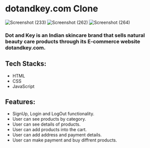 # dotandkey.com Clone

![Screenshot (233)](https://user-images.githubusercontent.com/105915717/201955865-ac86c5d0-2e2c-4fc3-bdca-dc9d8162144f.png)
![Screenshot (262)](https://user-images.githubusercontent.com/105915717/204104888-8c55373d-2deb-4e08-b48d-689b930ecf7a.png)
![Screenshot (264)](https://user-images.githubusercontent.com/105915717/204104895-541379db-907a-4552-b123-1fa20f8a6c2d.png)

<h3>Dot and Key is an Indian skincare brand that sells natural beauty care products through its E-commerce website dotandkey.com.<h3/>

## Tech Stacks:
- HTML
- CSS
- JavaScript

## Features:
- SignUp, Login and LogOut functionality.
- User can see products by category.
- User can see details of products.
- User can add products into the cart.
- User can add address and payment details.
- User can make payment and buy diffrent products.

